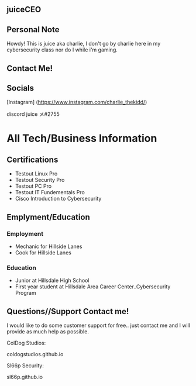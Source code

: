 ## juiceCEO

## Personal Note

Howdy! This is juice aka charlie, I don't go by charlie here in my cybersecurity class nor do I while i'm gaming.

## Contact Me!

## Socials
[Instagram] (https://www.instagram.com/charlie_thekidd/)

discord juice メ#2755

# All Tech/Business Information

## Certifications
 - Testout Linux Pro
 - Testout Security Pro
 - Testout PC Pro
 - Testout IT Fundementals Pro
 - Cisco Introduction to Cybersecurity

## Emplyment/Education

### Employment
- Mechanic for Hillside Lanes
- Cook for Hillside Lanes

### Education
- Junior at Hillsdale High School
- First year student at Hillsdale Area Career Center..Cybersecurity Program

## Questions//Support Contact me!

I would like to do some customer support for free.. just contact me and I will provide as much help as possible.

ColDog Studios:

coldogstudios.github.io

Sl66p Security:

sl66p.github.io
